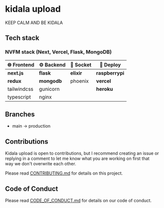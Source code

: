 # kidala upload

KEEP CALM AND BE KIDALA

## Tech stack

### **NVFM** stack (Next, Vercel, Flask, MongoDB)

🌐 Frontend |  ⚙ Backend |  🚀 Socket     |  🚚 Deploy
----------- | ----------- | --------------- |-------------
**next.js** | **flask**   |  **elixir**     | **raspberrypi**
**redux**   | **mongodb** |   phoenix       | **vercel**
tailwindcss | gunicorn    |                 | **heroku** 
typescript  | nginx       |                 |

## Branches

-   main -> production

## Contributions

Kidala upload is open to contributions, but I recommend creating an issue or replying in a comment to let me know what you are working on first that way we don't overwrite each other.

Please read [CONTRIBUTING.md](https://github.com/RobzLegz/kidala-upload/blob/main/CONTRIBUTING.md) for details on this project.

## Code of Conduct

Please read [CODE_OF_CONDUCT.md](https://github.com/RobzLegz/kidala-upload/blob/main/CODE_OF_CONDUCT.md) for details on our code of conduct.


